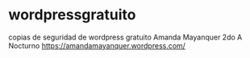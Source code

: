 # wordpressgratuito
copias de seguridad de wordpress gratuito
Amanda Mayanquer
2do A Nocturno
https://amandamayanquer.wordpress.com/
